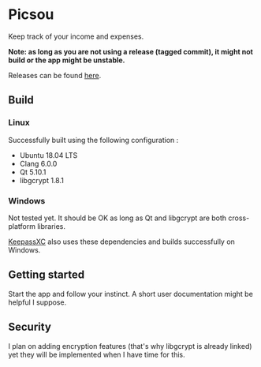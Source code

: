 # Picsou

Keep track of your income and expenses.

**Note: as long as you are not using a release (tagged commit), 
        it might not build or the app might be unstable.**
        
Releases can be found [here](https://github.com/pdautry/picsou/releases).

## Build

### Linux 

Successfully built using the following configuration :

 + Ubuntu 18.04 LTS
 + Clang 6.0.0
 + Qt 5.10.1
 + libgcrypt 1.8.1
 
### Windows

Not tested yet. It should be OK as long as Qt and libgcrypt are both 
cross-platform libraries.

[KeepassXC](https://github.com/keepassxreboot/keepassxc) also uses these 
dependencies and builds successfully on Windows.

## Getting started

Start the app and follow your instinct. A short user documentation might be
helpful I suppose.

## Security

I plan on adding encryption features (that's why libgcrypt is already linked) 
yet they will be implemented when I have time for this.
